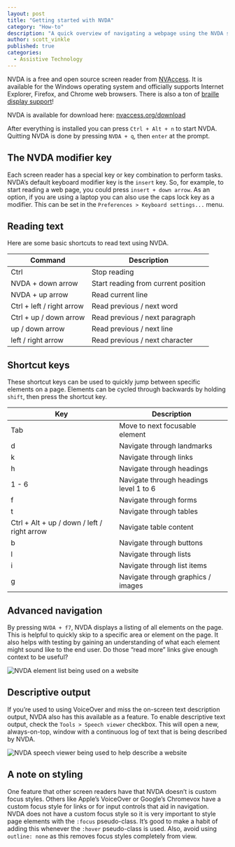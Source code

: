 ```yaml
---
layout: post
title: "Getting started with NVDA"
category: "How-to"
description: "A quick overview of navigating a webpage using the NVDA screen reader."
author: scott_vinkle
published: true
categories:
  - Assistive Technology
---
```


NVDA is a free and open source screen reader from [NVAccess](https://www.nvaccess.org/). It is available for the Windows operating system and officially supports Internet Explorer, Firefox, and Chrome web browsers. There is also a ton of [braille display support](https://www.nvaccess.org/files/nvda/documentation/userGuide.html?#SupportedBrailleDisplays)!

NVDA is available for download here: [nvaccess.org/download](https://www.nvaccess.org/download/)

After everything is installed you can press `Ctrl + Alt + n` to start NVDA. Quitting NVDA is done by pressing `NVDA + q`, then `enter` at the prompt.

## The NVDA modifier key
Each screen reader has a special key or key combination to perform tasks. NVDA’s default keyboard modifier key is the `insert` key. So, for example, to start reading a web page, you could press `insert + down arrow`. As an option, if you are using a laptop you can also use the caps lock key as a modifier. This can be set in the `Preferences > Keyboard settings...` menu.

## Reading text
Here are some basic shortcuts to read text using NVDA.

Command | Description
--------|------------
Ctrl | Stop reading
NVDA + down arrow | Start reading from current position
NVDA + up arrow | Read current line
Ctrl + left / right arrow | Read previous / next word
Ctrl + up / down arrow | Read previous / next paragraph
up / down arrow | Read previous / next line
left / right arrow | Read previous / next character

## Shortcut keys
These shortcut keys can be used to quickly jump between specific elements on a page. Elements can be cycled through backwards by holding `shift`, then press the shortcut key.

Key | Description
--------|------------
Tab | Move to next focusable element
d | Navigate through landmarks
k | Navigate through links
h | Navigate through headings
1 - 6 | Navigate through headings level 1 to 6
f | Navigate through forms
t | Navigate through tables
Ctrl + Alt + up / down / left / right arrow | Navigate table content
b | Navigate through buttons
l | Navigate through lists
i | Navigate through list items
g | Navigate through graphics / images

## Advanced navigation
By pressing `NVDA + f7`, NVDA displays a listing of all elements on the page. This is helpful to quickly skip to a specific area or element on the page. It also helps with testing by gaining an understanding of what each element might sound like to the end user. Do those “read more” links give enough context to be useful?

![NVDA element list being used on a website](https://cloud.githubusercontent.com/assets/1392632/7968990/04d5fb78-0a02-11e5-9139-128f05ee9458.png)

## Descriptive output
If you’re used to using VoiceOver and miss the on-screen text description output, NVDA also has this available as a feature. To enable descriptive text output, check the `Tools > Speech viewer` checkbox. This will open a new, always-on-top, window with a continuous log of text that is being described by NVDA.

![NVDA speech viewer being used to help describe a website](https://cloud.githubusercontent.com/assets/1392632/7968993/0fcd841a-0a02-11e5-9cc7-b316eb509707.png)


## A note on styling
One feature that other screen readers have that NVDA doesn’t is custom focus styles. Others like Apple’s VoiceOver or Google’s Chromevox have a custom focus style for links or for input controls that aid in navigation. NVDA does not have a custom focus style so it is very important to style page elements with the `:focus` pseudo-class. It’s good to make a habit of adding this whenever the `:hover` pseudo-class is used. Also, avoid using `outline: none` as this removes focus styles completely from view.
